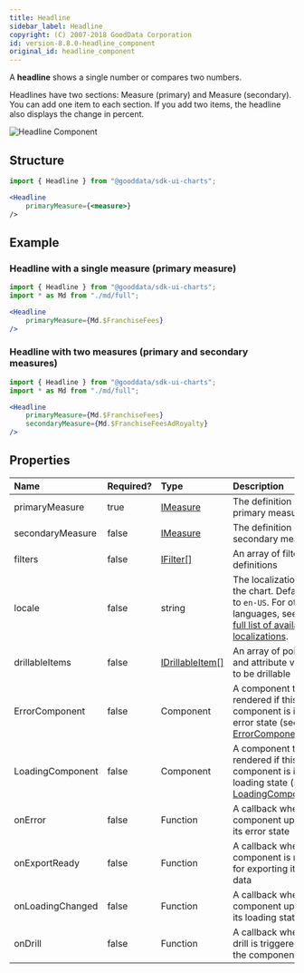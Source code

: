 ```yaml
---
title: Headline
sidebar_label: Headline
copyright: (C) 2007-2018 GoodData Corporation
id: version-8.8.0-headline_component
original_id: headline_component
---
```


A **headline** shows a single number or compares two numbers.

Headlines have two sections: Measure (primary) and Measure (secondary). You can add one item to each section. If you add two items, the headline also displays the change in percent.

![Headline Component](assets/headline.png "Headline Component")

## Structure

```jsx
import { Headline } from "@gooddata/sdk-ui-charts";

<Headline
    primaryMeasure={<measure>}
/>
```

## Example

### Headline with a single measure (primary measure)

```jsx
import { Headline } from "@gooddata/sdk-ui-charts";
import * as Md from "./md/full";

<Headline
    primaryMeasure={Md.$FranchiseFees}
/>
```

### Headline with two measures (primary and secondary measures)

```jsx
import { Headline } from "@gooddata/sdk-ui-charts";
import * as Md from "./md/full";

<Headline
    primaryMeasure={Md.$FranchiseFees}
    secondaryMeasure={Md.$FranchiseFeesAdRoyalty}
/>
```

## Properties

| Name | Required? | Type | Description |
| :--- | :--- | :--- | :--- |
| primaryMeasure | true | [IMeasure](50_custom__execution.md#measure) | The definition of the primary measure |
| secondaryMeasure | false | [IMeasure](50_custom__execution.md#measure) | The definition of the secondary measure |
| filters | false | [IFilter[]](30_tips__filter_visual_components.md) | An array of filter definitions |
| locale | false | string | The localization of the chart. Defaults to `en-US`. For other languages, see the [full list of available localizations](https://github.com/gooddata/gooddata-ui-sdk/blob/master/libs/sdk-ui/src/base/localization/Locale.ts). |
| drillableItems | false | [IDrillableItem[]](15_props__drillable_item.md) | An array of points and attribute values to be drillable |
| ErrorComponent | false | Component | A component to be rendered if this component is in error state (see [ErrorComponent](15_props__error_component.md)) |
| LoadingComponent | false | Component | A component to be rendered if this component is in loading state (see [LoadingComponent](15_props__loading_component.md)) |
| onError | false | Function | A callback when the component updates its error state |
| onExportReady | false | Function | A callback when the component is ready for exporting its data |
| onLoadingChanged | false | Function | A callback when the component updates its loading state |
| onDrill | false | Function | A callback when a drill is triggered on the component |

